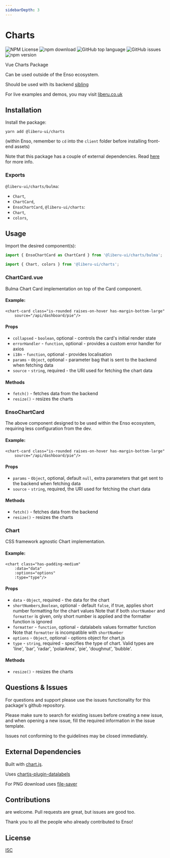 ```yaml
---
sidebarDepth: 3
---
```


# Charts

![NPM License](https://img.shields.io/npm/l/@liberu-ui/charts.svg)
![npm download](https://img.shields.io/npm/dm/@liberu-ui/charts.svg)
![GitHub top language](https://img.shields.io/github/languages/top/liberu-ui/charts.svg)
![GitHub issues](https://img.shields.io/github/issues/liberu-ui/charts.svg)
![npm version](https://img.shields.io/npm/v/@liberu-ui/charts.svg)

Vue Charts Package

Can be used outside of the Enso ecosystem.

Should be used with its backend [sibling](https://github.com/laravel-liberu/Charts)

For live examples and demos, you may visit [liberu.co.uk](https://www.liberu.co.uk)

## Installation

Install the package:
```
yarn add @liberu-ui/charts
```

(within Enso, remember to `cd` into the `client` folder before installing front-end assets)

Note that this package has a couple of external dependencies. 
Read [here](https://docs.liberu.co.uk/frontend/#other-dependencies) for more info.

### Exports

`@liberu-ui/charts/bulma`:
- `Chart`,
- `ChartCard`,
- `EnsoChartCard`,
`@liberu-ui/charts`:
- `Chart`,
- `colors`,

## Usage
Import the desired component(s):
```js
import { EnsoChartCard as ChartCard } from '@liberu-ui/charts/bulma';
```

```js
import { Chart, colors } from '@liberu-ui/charts';
```

### ChartCard.vue

Bulma Chart Card implementation on top of the Card component.

#### Example:
```vue
<chart-card class="is-rounded raises-on-hover has-margin-bottom-large"
    source="/api/dashboard/pie"/>
```

#### Props
- `collapsed` - `boolean`, optional - controls the card's initial render state
- `errorHandler` - `function`, optional - provides a custom error handler for axios
- `i18n` - `function`, optional - provides localisation
- `params` - `Object`, optional - parameter bag that is sent to the backend when fetching data
- `source` - `string`, required - the URI used for fetching the chart data
 
#### Methods
- `fetch()` - fetches data from the backend
- `resize()` - resizes the charts

### EnsoChartCard

The above component designed to be used within the Enso ecosystem, requiring less configuration from the dev. 

#### Example:
```vue
<chart-card class="is-rounded raises-on-hover has-margin-bottom-large"
    source="/api/dashboard/pie"/>
```

#### Props
- `params` - `Object`, optional, default `null`, extra parameters that get sent to the backend when fetching data
- `source` - `string`, required, the URI used for fetching the chart data

#### Methods
- `fetch()` - fetches data from the backend
- `resize()` - resizes the charts

### Chart

CSS framework agnostic Chart implementation.

#### Example:
```vue
<chart class="has-padding-medium"
    :data="data"
    :options="options"
    :type="type"/>
```

#### Props
- `data` - `Object`, required - the data for the chart
- `shortNumbers`,`Boolean`, optional - default `false`, if true, applies short number formatting for the chart values
    Note that if both `shortNumber` and `formatter` is given, only short number is applied and the formatter 
    function is ignored
- `formatter` - `function`, optional - datalabels values formatter function
    Note that `formatter` is incompatible with `shortNumber` 
- `options` - `Object`, optional - options object for chart.js
- `type` - `string`, required - specifies the type of chart.  Valid types are 'line', 'bar', 'radar', 'polarArea', 'pie', 'doughnut', 'bubble'.
 
#### Methods
- `resize()` - resizes the charts

## Questions & Issues

For questions and support please use the issues functionality
for this package's github repository.

Please make sure to search for existing issues before creating a new issue,
and when opening a new issue, fill the required information in the issue template.

Issues not conforming to the guidelines may be closed immediately.

## External Dependencies

Built with [chart.js](https://www.chartjs.org/docs/latest/).

Uses [chartjs-plugin-datalabels](https://chartjs-plugin-datalabels.netlify.com/)

For PNG download uses [file-saver](https://github.com/eligrey/FileSaver.js#readme)

## Contributions

are welcome. Pull requests are great, but issues are good too.

Thank you to all the people who already contributed to Enso!

## License

[ISC](https://opliberuurce.org/licenses/ISC)
